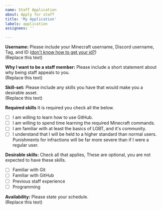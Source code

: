 ```yaml
---
name: Staff Application
about: Apply for staff
title: 'My Application'
labels: application
assignees: ''

---
```


**Username:**
Please include your Minecraft username, Discord username, Tag, and ID ([don't know how to get your id?](https://support.discord.com/hc/en-us/articles/206346498-Where-can-I-find-my-User-Server-Message-ID-))<br>
(Replace this text)

**Why I want to be a staff member:**
Please include a short statement about why being staff appeals to you.<br>
(Replace this text)

**Skill-set:**
Please include any skills you have that would make you a desirable asset.<br>
(Replace this text)

**Required skills**
It is required you check all the below.
- [ ] I am willing to learn how to use GitHub.
- [ ] I am willing to spend time learning the required Minecraft commands.
- [ ] I am familiar with at least the basics of LGBT, and it's community.
- [ ] I understand that I will be held to a higher standard than normal users. Punishments for infractions will be far more severe than if I were a regular user.

**Desirable skills:**
Check all that applies, These are optional, you are not expected to have these skills.
- [ ] Familiar with Git
- [ ] Familiar with GitHub
- [ ] Previous staff experience
- [ ] Programming

**Availability:**
Please state your schedule.<br>
(Replace this text)